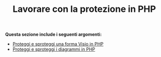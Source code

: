 ﻿---
title: Lavorare con la protezione in PHP
type: docs
weight: 90
url: /it/java/working-with-protection-in-php/
---
**Questa sezione include i seguenti argomenti:**

- [Proteggi e sproteggi una forma Visio in PHP](/diagram/it/java/protect-and-unprotect-a-visio-shape-in-php/)
- [Proteggi e sproteggi i diagrammi in PHP](/diagram/it/java/protect-and-unprotect-diagrams-in-php/)
